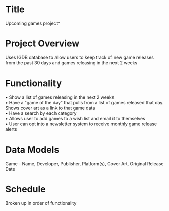 # Title
Upcoming games project*

# Project Overview
Uses IGDB database to allow users to keep track of new game releases from the past 30 days and games releasing in the next 2 weeks


# Functionality
• Show a list of games releasing in the next 2 weeks  
• Have a "game of the day" that pulls from a list of games released that day. Shows cover art as a link to that game data  
• Have a search by each category    
• Allows user to add games to a wish list and email it to themselves    
• User can opt into a newsletter system to receive monthly game release alerts  


# Data Models
Game - Name, Developer, Publisher, Platform(s), Cover Art, Original Release Date


# Schedule
Broken up in order of functionality


